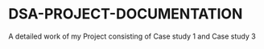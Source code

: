 # DSA-PROJECT-DOCUMENTATION
A detailed work of my Project consisting of Case study 1 and Case study 3
